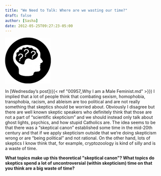```yaml
---
title: "We Need to Talk: Where are we wasting our time?"
draft: false
author: [Sasha]
date: 2012-05-25T09:27:23-05:00
---
```


![](/uploads/2012/04/weneedtotalk-150x150.jpg)

In [Wednesday’s post]({{< ref "00957_Why I am a Male Feminist.md" >}}) I implied that a lot of people think that combating sexism, homophobia, transphobia, racism, and ableism are too political and are not really something that skeptics should be worried about. Obviously I disagree but there are well known skeptic speakers who definitely think that those are not a part of “scientific skepticism” and we should instead only talk about ghost lights, psychics, and how stupid Catholics are. The idea seems to be that there was a “skeptical canon” established some time in the mid-20th century and that if we apply skepticism outside that we’re doing skepticism wrong or are “being political” and not rational. On the other hand, lots of skeptics I know think that, for example, cryptozoology is kind of silly and is a waste of time.

__What topics make up this theoretical "skeptical canon"? What topics do skeptics spend a lot of uncontroversial (within skepticism) time on that you think are a big waste of time?__